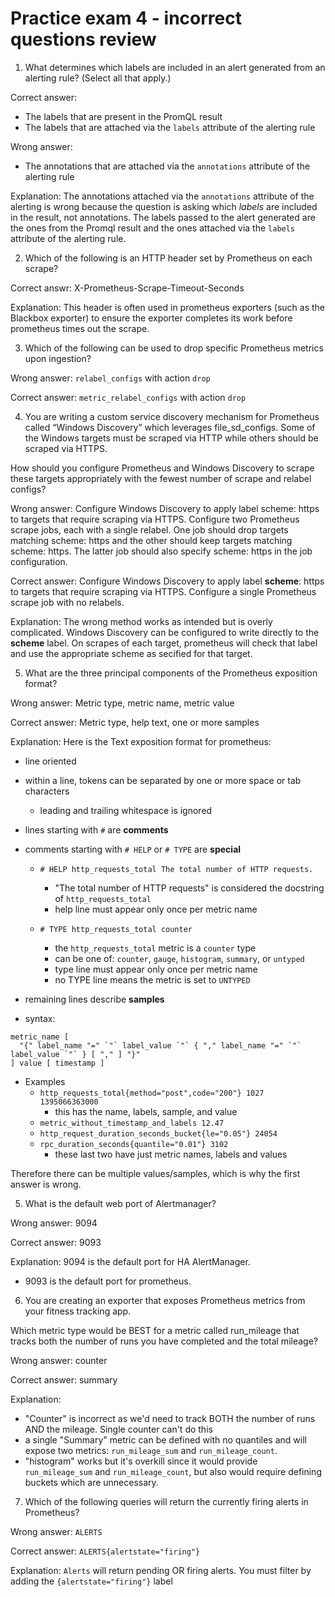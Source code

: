 # Practice exam 4 - incorrect questions review

1. What determines which labels are included in an alert generated from an alerting rule? (Select all that apply.)


Correct answer: 
- The labels that are present in the PromQL result
- The labels that are attached via the `labels` attribute of the alerting rule

Wrong answer: 
- The annotations that are attached via the `annotations` attribute of the alerting rule

Explanation: The annotations attached via the `annotations` attribute of the alerting is wrong because the question is asking which *labels* are included in the result, not annotations. The labels passed to the alert generated are the ones from the Promql result and the ones attached via the `labels` attribute of the alerting rule.

2. Which of the following is an HTTP header set by Prometheus on each scrape?

Correct answr: X-Prometheus-Scrape-Timeout-Seconds

Explanation:
This header is often used in prometheus exporters (such as the Blackbox exporter) to ensure the exporter completes its work before prometheus times out the scrape.

3. Which of the following can be used to drop specific Prometheus metrics upon ingestion?

Wrong answer: `relabel_configs` with action `drop`

Correct answer: `metric_relabel_configs` with action `drop`

4. You are writing a custom service discovery mechanism for Prometheus called “Windows Discovery” which leverages file_sd_configs. Some of the Windows targets must be scraped via HTTP while others should be scraped via HTTPS.

How should you configure Prometheus and Windows Discovery to scrape these targets appropriately with the fewest number of scrape and relabel configs?

Wrong answer: Configure Windows Discovery to apply label scheme: https to targets that require scraping via HTTPS. Configure two Prometheus scrape jobs, each with a single relabel. One job should drop targets matching scheme: https and the other should keep targets matching scheme: https. The latter job should also specify scheme: https in the job configuration.

Correct answer: Configure Windows Discovery to apply label __scheme__: https to targets that require scraping via HTTPS. Configure a single Prometheus scrape job with no relabels.

Explanation: The wrong method works as intended but is overly complicated. Windows Discovery can be configured to write directly to the __scheme__ label. On scrapes of each target, prometheus will check that label and use the appropriate scheme as secified for that target. 

5. What are the three principal components of the Prometheus exposition format?

Wrong answer: Metric type, metric name, metric value

Correct answer: Metric type, help text, one or more samples

Explanation: Here is the Text exposition format for prometheus:
- line oriented
- within a line, tokens can be separated by one or more space or tab characters
    - leading and trailing whitespace is ignored
- lines starting with `#` are **comments**

- comments starting with `# HELP` or `# TYPE` are **special**
    - `# HELP http_requests_total The total number of HTTP requests.`
        - "The total number of HTTP requests" is considered the docstring of `http_requests_total`
        - help line must appear only once per metric name

    - `# TYPE http_requests_total counter` 
        - the `http_requests_total` metric is a `counter` type
        - can be one of: `counter`, `gauge`, `histogram`, `summary`, or `untyped`
        - type line must appear only once per metric name
        - no TYPE line means the metric is set to `UNTYPED`
    
- remaining lines describe **samples**
- syntax: 
```
metric_name [
  "{" label_name "=" `"` label_value `"` { "," label_name "=" `"` label_value `"` } [ "," ] "}"
] value [ timestamp ]
```
- Examples
    - `http_requests_total{method="post",code="200"} 1027 1395066363000`
        - this has the name, labels, sample, and value
    - `metric_without_timestamp_and_labels 12.47`
    - `http_request_duration_seconds_bucket{le="0.05"} 24054`
    - `rpc_duration_seconds{quantile="0.01"} 3102`
        - these last two have just metric names, labels and values

Therefore there can be multiple values/samples, which is why the first answer is wrong.

5. What is the default web port of Alertmanager?

Wrong answer: 9094

Correct answer: 9093

Explanation: 9094 is the default port for HA AlertManager. 
- 9093 is the default port for prometheus.

6. You are creating an exporter that exposes Prometheus metrics from your fitness tracking app.

Which metric type would be BEST for a metric called run_mileage that tracks both the number of runs you have completed and the total mileage?

Wrong answer: counter

Correct answer: summary

Explanation:
- "Counter" is incorrect as we'd need to track BOTH the number of runs AND the mileage. Single counter can't do this
- a single "Summary" metric can be defined with no quantiles and will expose two metrics: `run_mileage_sum` and `run_mileage_count`. 
- "histogram" works but it's overkill since it would provide `run_mileage_sum` and `run_mileage_count`, but also would require defining buckets which are unnecessary.

7. Which of the following queries will return the currently firing alerts in Prometheus?

Wrong answer: `ALERTS`

Correct answer: `ALERTS{alertstate="firing"}`

Explanation: `Alerts` will return pending OR firing alerts. You must filter by adding the `{alertstate="firing"}` label